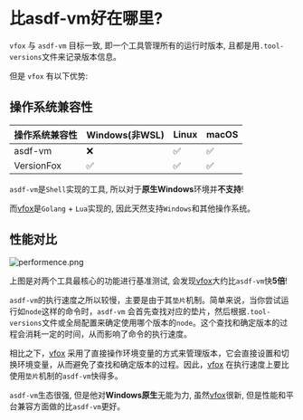 # 比asdf-vm好在哪里?

`vfox` 与 `asdf-vm` 目标一致, 即一个工具管理所有的运行时版本, 且都是用`.tool-versions`文件来记录版本信息。

但是 `vfox` 有以下优势:

## 操作系统兼容性

| 操作系统兼容性    | Windows(非WSL) | Linux | macOS |
|------------|---------------|-------|-------|
| asdf-vm    | ❌             | ✅     | ✅     |
| VersionFox | ✅             | ✅     | ✅     |

`asdf-vm`是`Shell`实现的工具, 所以对于**原生Windows**环境并**不支持**!

而[vfox](https://github.com/version-fox/vfox)是`Golang` + `Lua`实现的, 因此天然支持`Windows`和其他操作系统。



## 性能对比

![performence.png](/performence.png)

上图是对两个工具最核心的功能进行基准测试, 会发现[vfox](https://github.com/version-fox/vfox)大约比`asdf-vm`快**5倍**!

`asdf-vm`的执行速度之所以较慢，主要是由于其`垫片`机制。简单来说，当你尝试运行如`node`这样的命令时，`asdf-vm`
会首先查找对应的垫片，然后根据`.tool-versions`文件或全局配置来确定使用哪个版本的`node`。这个查找和确定版本的过程会消耗一定的时间，从而影响了命令的执行速度。

相比之下，[vfox](https://github.com/version-fox/vfox)
采用了直接操作环境变量的方式来管理版本，它会直接设置和切换环境变量，从而避免了查找和确定版本的过程。因此，[vfox](https://github.com/version-fox/vfox)
在执行速度上要比使用`垫片`机制的`asdf-vm`快得多。

`asdf-vm`生态很强, 但是他对**Windows原生**无能为力, 虽然[vfox](https://github.com/version-fox/vfox)很新,
但是性能和平台兼容方面做的比`asdf-vm`更好。

